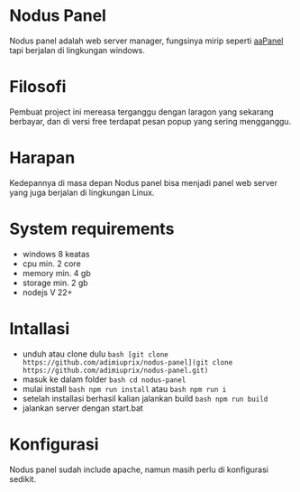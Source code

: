# Nodus Panel

Nodus panel adalah web server manager, fungsinya mirip seperti [aaPanel](https://www.aapanel.com/) tapi berjalan di lingkungan windows.

# Filosofi
Pembuat project ini mereasa terganggu dengan laragon yang sekarang berbayar, dan di versi free terdapat pesan popup yang sering mengganggu.

# Harapan
Kedepannya di masa depan Nodus panel bisa menjadi panel web server yang juga berjalan di lingkungan Linux.

# System requirements
- windows 8 keatas
- cpu min. 2 core
- memory min. 4 gb
- storage min. 2 gb
- nodejs V 22+

# Intallasi
- unduh atau clone dulu
```bash [git clone https://github.com/adimiuprix/nodus-panel](git clone https://github.com/adimiuprix/nodus-panel.git) ```
- masuk ke dalam folder ```bash cd nodus-panel```
- mulai install ```bash npm run install``` atau ```bash npm run i```
- setelah installasi berhasil kalian jalankan build ```bash npm run build```
- jalankan server dengan start.bat

# Konfigurasi
Nodus panel sudah include apache, namun masih perlu di konfigurasi sedikit.